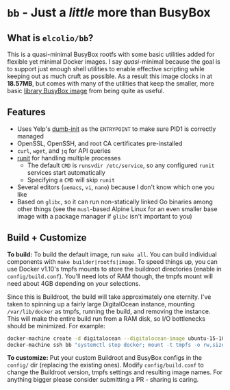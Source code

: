 # `bb` - **Just a _little_ more than BusyBox**

## What is `elcolio/bb`?
This is a quasi-minimal BusyBox rootfs with some basic utilities added for flexible yet minimal Docker images. I say _quasi_-minimal because the goal is to support just enough shell utilities to enable effective scripting while keeping out as much cruft as possible. As a result this image clocks in at **18.57MB**, but comes with many of the utilities that keep the smaller, more basic [library BusyBox image](https://hub.docker.com/_/busybox/) from being quite as useful.

## Features
 - Uses Yelp's [dumb-init](https://github.com/Yelp/dumb-init) as the `ENTRYPOINT` to make sure PID1 is correctly managed
 - OpenSSL, OpenSSH, and root CA certificates pre-installed
 - `curl`, `wget`, and `jq` for API queries
 - [runit](http://smarden.org/runit/index.html) for handling multiple processes
   - The default `CMD` is `runsvdir /etc/service`, so any configured `runit` services start automatically
   - Specifying a `CMD` will skip `runit`
 - Several editors (`uemacs`, `vi`, `nano`) because I don't know which one you like
 - Based on `glibc`, so it can run non-statically linked Go binaries among other things (see the `musl`-based Alpine Linux for an even smaller base image with a package manager if `glibc` isn't important to you)

## Build + Customize
**To build:** To build the default image, run `make all`. You can build individual components with `make builder|rootfs|image`. To speed things up, you can use Docker v1.10's tmpfs mounts to store the buildroot directories (enable in `config/build.conf`). You'll need lots of RAM though, the tmpfs mount will need about 4GB depending on your selections.

Since this is Buildroot, the build will take approximately one eternity. I've taken to spinning up a fairly large DigitalOcean instance, mounting `/var/lib/docker` as tmpfs, running the build, and removing the instance. This will make the entire build run from a RAM disk, so I/O bottlenecks should be minimized. For example:

```bash
docker-machine create -d digitalocean --digitalocean-image ubuntu-15-10-x64 --digitalocean-size 16gb bb
docker-machine ssh bb "systemctl stop docker; mount -t tmpfs -o rw,size=10G,mode=700 tmpfs /var/lib/docker; systemctl start docker"
```

**To customize:** Put your custom Buildroot and BusyBox configs in the `config/` dir (replacing the existing ones). Modify `config/build.conf` to change the Buildroot version, tmpfs settings and resulting image names. For anything bigger please consider submitting a PR - sharing is caring.
